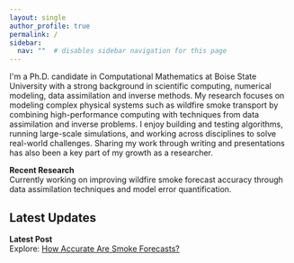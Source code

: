 ```yaml
---
layout: single
author_profile: true
permalink: /
sidebar:
  nav: ""  # disables sidebar navigation for this page
---
```


I'm a Ph.D. candidate in Computational Mathematics at Boise State University with a strong background in scientific computing, numerical modeling, data assimilation and inverse methods. My research focuses on modeling complex physical systems such as wildfire smoke transport by combining high-performance computing with techniques from data assimilation and inverse problems. I enjoy building and testing algorithms, running large-scale simulations, and working across disciplines to solve real-world challenges. Sharing my work through writing and presentations has also been a key part of my growth as a researcher.

**Recent Research**  
Currently working on improving wildfire smoke forecast accuracy through data assimilation techniques and model error quantification.


## Latest Updates

**Latest Post**  
Explore: [How Accurate Are Smoke Forecasts?](/2025/07/07/how-accurate-are-smoke-forecasts/)
